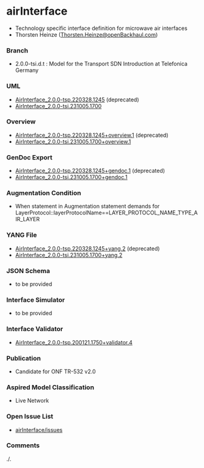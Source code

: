# airInterface
- Technology specific interface definition for microwave air interfaces
- Thorsten Heinze (Thorsten.Heinze@openBackhaul.com)

### Branch
- 2.0.0-tsi.d.t : Model for the Transport SDN Introduction at Telefonica Germany

### UML
- [AirInterface_2.0.0-tsp.220328.1245](./AirInterface_2.0.0-tsp.220328.1245.zip) (deprecated)
- [AirInterface_2.0.0-tsi.231005.1700](./AirInterface_2.0.0-tsi.231005.1700.zip)

### Overview 
- [AirInterface_2.0.0-tsp.220328.1245+overview.1](./AirInterface_2.0.0-tsp.220328.1245+overview.1.png) (deprecated)
- [AirInterface_2.0.0-tsi.231005.1700+overview.1](./AirInterface_2.0.0-tsi.231005.1700+overview.1.png)

### GenDoc Export
- [AirInterface_2.0.0-tsp.220328.1245+gendoc.1](./AirInterface_2.0.0-tsp.220328.1245+gendoc.1.docx) (deprecated)
- [AirInterface_2.0.0-tsi.231005.1700+gendoc.1](./AirInterface_2.0.0-tsi.231005.1700+gendoc.1.docx)

### Augmentation Condition
- When statement in Augmentation statement demands for LayerProtocol::layerProtocolName==LAYER_PROTOCOL_NAME_TYPE_AIR_LAYER

### YANG File
- [AirInterface_2.0.0-tsp.220328.1245+yang.2](./AirInterface_2.0.0-tsp.220328.1245+yang.2.zip) (deprecated)
- [AirInterface_2.0.0-tsi.231005.1700+yang.2](./AirInterface_2.0.0-tsi.231005.1700+yang.2.zip)

### JSON Schema
- to be provided

### Interface Simulator
- to be provided

### Interface Validator
- [AirInterface_2.0.0-tsp.200121.1750+validator.4](./AirInterface_2.0.0-tsp.200121.1750+validator.4.zip)

### Publication
- Candidate for ONF TR-532 v2.0 

### Aspired Model Classification
- Live Network

### Open Issue List
- [airInterface/issues](../../issues)

### Comments
./.
